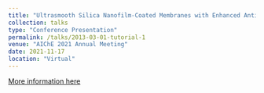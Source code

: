 ```yaml
---
title: "Ultrasmooth Silica Nanofilm-Coated Membranes with Enhanced Antifouling and Separation Performance for Oil-Water Emulsions"
collection: talks
type: "Conference Presentation"
permalink: /talks/2013-03-01-tutorial-1
venue: "AIChE 2021 Annual Meeting"
date: 2021-11-17
location: "Virtual"
---
```


[More information here](https://www.aiche.org/academy/conferences/aiche-annual-meeting/2021/proceeding/paper/559e-ultrasmooth-silica-nanofilm-coated-membranes-enhanced-antifouling-and-separation-performance)
